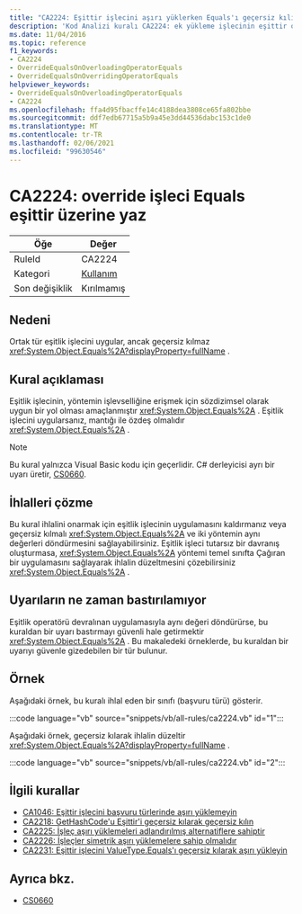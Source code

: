```yaml
---
title: "CA2224: Eşittir işlecini aşırı yüklerken Equals'ı geçersiz kılın"
description: 'Kod Analizi kuralı CA2224: ek yükleme işlecinin eşittir olarak override eşittir'
ms.date: 11/04/2016
ms.topic: reference
f1_keywords:
- CA2224
- OverrideEqualsOnOverloadingOperatorEquals
- OverrideEqualsOnOverridingOperatorEquals
helpviewer_keywords:
- OverrideEqualsOnOverloadingOperatorEquals
- CA2224
ms.openlocfilehash: ffa4d95fbacffe14c4188dea3808ce65fa802bbe
ms.sourcegitcommit: ddf7edb67715a5b9a45e3dd44536dabc153c1de0
ms.translationtype: MT
ms.contentlocale: tr-TR
ms.lasthandoff: 02/06/2021
ms.locfileid: "99630546"
---
```

# <a name="ca2224-override-equals-on-overloading-operator-equals"></a>CA2224: override işleci Equals eşittir üzerine yaz

|Öğe|Değer|
|-|-|
|RuleId|CA2224|
|Kategori|[Kullanım](usage-warnings.md)|
|Son değişiklik|Kırılmamış|

## <a name="cause"></a>Nedeni

Ortak tür eşitlik işlecini uygular, ancak geçersiz kılmaz <xref:System.Object.Equals%2A?displayProperty=fullName> .

## <a name="rule-description"></a>Kural açıklaması

Eşitlik işlecinin, yöntemin işlevselliğine erişmek için sözdizimsel olarak uygun bir yol olması amaçlanmıştır <xref:System.Object.Equals%2A> . Eşitlik işlecini uygularsanız, mantığı ile özdeş olmalıdır <xref:System.Object.Equals%2A> .

> [!NOTE]
> Bu kural yalnızca Visual Basic kodu için geçerlidir. C# derleyicisi ayrı bir uyarı üretir, [CS0660](../../../csharp/misc/cs0660.md).

## <a name="how-to-fix-violations"></a>İhlalleri çözme

Bu kural ihlalini onarmak için eşitlik işlecinin uygulamasını kaldırmanız veya geçersiz kılmalı <xref:System.Object.Equals%2A> ve iki yöntemin aynı değerleri döndürmesini sağlayabilirsiniz. Eşitlik işleci tutarsız bir davranış oluşturmasa, <xref:System.Object.Equals%2A> yöntemi temel sınıfta Çağıran bir uygulamasını sağlayarak ihlalin düzeltmesini çözebilirsiniz <xref:System.Object.Equals%2A> .

## <a name="when-to-suppress-warnings"></a>Uyarıların ne zaman bastırılamıyor

Eşitlik operatörü devralınan uygulamasıyla aynı değeri döndürürse, bu kuraldan bir uyarı bastırmayı güvenli hale getirmektir <xref:System.Object.Equals%2A> . Bu makaledeki örneklerde, bu kuraldan bir uyarıyı güvenle gizedebilen bir tür bulunur.

## <a name="example"></a>Örnek

Aşağıdaki örnek, bu kuralı ihlal eden bir sınıfı (başvuru türü) gösterir.

:::code language="vb" source="snippets/vb/all-rules/ca2224.vb" id="1":::

Aşağıdaki örnek, geçersiz kılarak ihlalin düzeltir <xref:System.Object.Equals%2A?displayProperty=fullName> .

:::code language="vb" source="snippets/vb/all-rules/ca2224.vb" id="2":::

## <a name="related-rules"></a>İlgili kurallar

- [CA1046: Eşittir işlecini başvuru türlerinde aşırı yüklemeyin](ca1046.md)
- [CA2218: GetHashCode'u Eşittir'i geçersiz kılarak geçersiz kılın](ca2218.md)
- [CA2225: İşleç aşırı yüklemeleri adlandırılmış alternatiflere sahiptir](ca2225.md)
- [CA2226: İşleçler simetrik aşırı yüklemelere sahip olmalıdır](ca2226.md)
- [CA2231: Eşittir işlecini ValueType.Equals'ı geçersiz kılarak aşırı yükleyin](ca2231.md)

## <a name="see-also"></a>Ayrıca bkz.

- [CS0660](../../../csharp/misc/cs0660.md)

